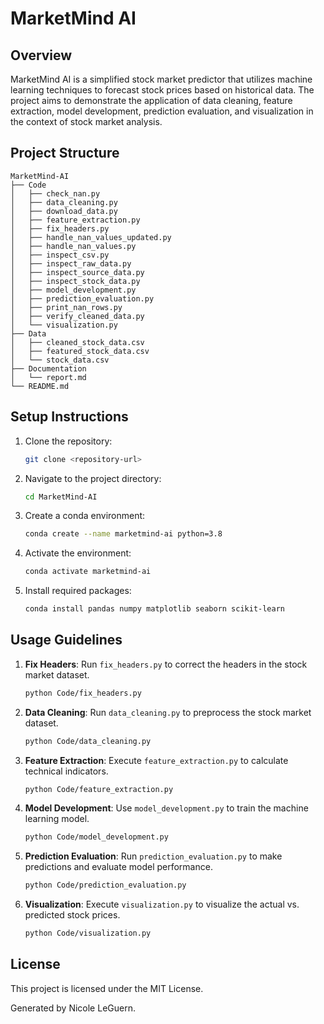 # MarketMind AI

## Overview
MarketMind AI is a simplified stock market predictor that utilizes machine learning techniques to forecast stock prices based on historical data. The project aims to demonstrate the application of data cleaning, feature extraction, model development, prediction evaluation, and visualization in the context of stock market analysis.

## Project Structure
```
MarketMind-AI
├── Code
│   ├── check_nan.py
│   ├── data_cleaning.py
│   ├── download_data.py
│   ├── feature_extraction.py
│   ├── fix_headers.py
│   ├── handle_nan_values_updated.py
│   ├── handle_nan_values.py
│   ├── inspect_csv.py
│   ├── inspect_raw_data.py
│   ├── inspect_source_data.py
│   ├── inspect_stock_data.py
│   ├── model_development.py
│   ├── prediction_evaluation.py
│   ├── print_nan_rows.py
│   ├── verify_cleaned_data.py
│   └── visualization.py
├── Data
│   ├── cleaned_stock_data.csv
│   ├── featured_stock_data.csv
│   └── stock_data.csv
├── Documentation
│   └── report.md
└── README.md
```

## Setup Instructions
1. Clone the repository:
   ```sh
   git clone <repository-url>
   ```
2. Navigate to the project directory:
   ```sh
   cd MarketMind-AI
   ```
3. Create a conda environment:
   ```sh
   conda create --name marketmind-ai python=3.8
   ```
4. Activate the environment:
   ```sh
   conda activate marketmind-ai
   ```
5. Install required packages:
   ```sh
   conda install pandas numpy matplotlib seaborn scikit-learn
   ```

## Usage Guidelines
1. **Fix Headers**: Run `fix_headers.py` to correct the headers in the stock market dataset.
   ```sh
   python Code/fix_headers.py
   ```
2. **Data Cleaning**: Run `data_cleaning.py` to preprocess the stock market dataset.
   ```sh
   python Code/data_cleaning.py
   ```
3. **Feature Extraction**: Execute `feature_extraction.py` to calculate technical indicators.
   ```sh
   python Code/feature_extraction.py
   ```
4. **Model Development**: Use `model_development.py` to train the machine learning model.
   ```sh
   python Code/model_development.py
   ```
5. **Prediction Evaluation**: Run `prediction_evaluation.py` to make predictions and evaluate model performance.
   ```sh
   python Code/prediction_evaluation.py
   ```
6. **Visualization**: Execute `visualization.py` to visualize the actual vs. predicted stock prices.
   ```sh
   python Code/visualization.py
   ```

## License
This project is licensed under the MIT License.

Generated by Nicole LeGuern.